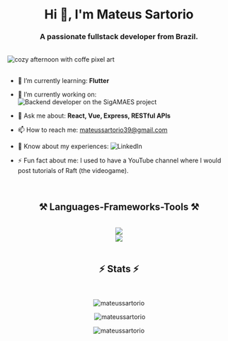 <h1 align="center">Hi 👋, I'm Mateus Sartorio</h1>
<h3 align="center">A passionate fullstack developer from Brazil.</h3>

<br/>

<img align="center" src="https://cdna.artstation.com/p/assets/images/images/008/437/908/original/hayley-h-salya.gif?1512759839" alt="cozy afternoon with coffe pixel art"/>

<br/>
<br/>

<div>
  
  - 🌱 I’m currently learning: **Flutter**
  
  - 🔭 I’m currently working on: ![Backend developer on the SigAMAES project](https://labes.inf.ufes.br/projetos/sigamaes/)
  
  - 💬 Ask me about: **React, Vue, Express, RESTful APIs**
  
  - 📫 How to reach me: mateussartorio39@gmail.com
  
  - 📄 Know about my experiences: ![LinkedIn](linkedin.com/in/mateus-sartorio-9609281a1)
  
  - ⚡ Fun fact about me: I used to have a YouTube channel where I would post tutorials of Raft (the videogame).
</div>

<br/>

<h2 align="center">⚒️ Languages-Frameworks-Tools ⚒️</h2>
<br/>
<div align="center">
    <img src="https://skillicons.dev/icons?i=nodejs,express,react,nextjs,vue,nuxt,bootstrap,flutter,rails"/><br/>
    <img src="https://skillicons.dev/icons?i=c,cpp,javascript,typescript,java,python,dart,ruby,mysql,mongodb"/><br>
</div>

<br/>

<h2 align="center">⚡ Stats ⚡</h2>

<br>

<div align="center">
  <p><img src="https://github-readme-stats.vercel.app/api/top-langs?username=mateus-sartorio&show_icons=true&theme=dark&locale=en&layout=compact" alt="mateussartorio" /></p>
  <p>&nbsp;<img src="https://github-readme-stats.vercel.app/api?username=mateus-sartorio&show_icons=true&theme=dark&locale=en" alt="mateussartorio" /></p>
  <p><img src="https://github-readme-streak-stats.herokuapp.com/?user=mateus-sartorio&theme=dark" alt="mateussartorio" /></p>
</div>
